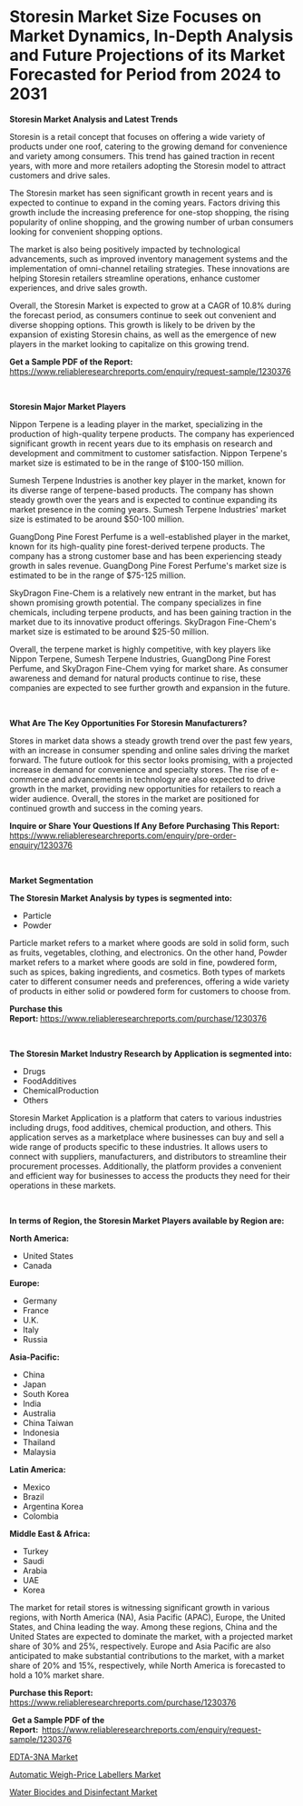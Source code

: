 <p><h1>Storesin Market Size Focuses on Market Dynamics, In-Depth Analysis and Future Projections of its Market Forecasted for Period from 2024 to 2031</h1></p><p><strong>Storesin Market Analysis and Latest Trends</strong></p>
<p><p>Storesin is a retail concept that focuses on offering a wide variety of products under one roof, catering to the growing demand for convenience and variety among consumers. This trend has gained traction in recent years, with more and more retailers adopting the Storesin model to attract customers and drive sales.</p><p>The Storesin market has seen significant growth in recent years and is expected to continue to expand in the coming years. Factors driving this growth include the increasing preference for one-stop shopping, the rising popularity of online shopping, and the growing number of urban consumers looking for convenient shopping options.</p><p>The market is also being positively impacted by technological advancements, such as improved inventory management systems and the implementation of omni-channel retailing strategies. These innovations are helping Storesin retailers streamline operations, enhance customer experiences, and drive sales growth.</p><p>Overall, the Storesin Market is expected to grow at a CAGR of 10.8% during the forecast period, as consumers continue to seek out convenient and diverse shopping options. This growth is likely to be driven by the expansion of existing Storesin chains, as well as the emergence of new players in the market looking to capitalize on this growing trend.</p></p>
<p><strong>Get a Sample PDF of the Report:&nbsp;</strong> <a href="https://www.reliableresearchreports.com/enquiry/request-sample/1230376">https://www.reliableresearchreports.com/enquiry/request-sample/1230376</a></p>
<p>&nbsp;</p>
<p><strong>Storesin Major Market Players</strong></p>
<p><p>Nippon Terpene is a leading player in the market, specializing in the production of high-quality terpene products. The company has experienced significant growth in recent years due to its emphasis on research and development and commitment to customer satisfaction. Nippon Terpene's market size is estimated to be in the range of $100-150 million.</p><p>Sumesh Terpene Industries is another key player in the market, known for its diverse range of terpene-based products. The company has shown steady growth over the years and is expected to continue expanding its market presence in the coming years. Sumesh Terpene Industries' market size is estimated to be around $50-100 million.</p><p>GuangDong Pine Forest Perfume is a well-established player in the market, known for its high-quality pine forest-derived terpene products. The company has a strong customer base and has been experiencing steady growth in sales revenue. GuangDong Pine Forest Perfume's market size is estimated to be in the range of $75-125 million.</p><p>SkyDragon Fine-Chem is a relatively new entrant in the market, but has shown promising growth potential. The company specializes in fine chemicals, including terpene products, and has been gaining traction in the market due to its innovative product offerings. SkyDragon Fine-Chem's market size is estimated to be around $25-50 million.</p><p>Overall, the terpene market is highly competitive, with key players like Nippon Terpene, Sumesh Terpene Industries, GuangDong Pine Forest Perfume, and SkyDragon Fine-Chem vying for market share. As consumer awareness and demand for natural products continue to rise, these companies are expected to see further growth and expansion in the future.</p></p>
<p>&nbsp;</p>
<p><strong>What Are The Key Opportunities For Storesin Manufacturers?</strong></p>
<p><p>Stores in market data shows a steady growth trend over the past few years, with an increase in consumer spending and online sales driving the market forward. The future outlook for this sector looks promising, with a projected increase in demand for convenience and specialty stores. The rise of e-commerce and advancements in technology are also expected to drive growth in the market, providing new opportunities for retailers to reach a wider audience. Overall, the stores in the market are positioned for continued growth and success in the coming years.</p></p>
<p><strong>Inquire or Share Your Questions If Any Before Purchasing This Report:</strong> <a href="https://www.reliableresearchreports.com/enquiry/pre-order-enquiry/1230376">https://www.reliableresearchreports.com/enquiry/pre-order-enquiry/1230376</a></p>
<p>&nbsp;</p>
<p><strong>Market Segmentation</strong></p>
<p><strong>The Storesin Market Analysis by types is segmented into:</strong></p>
<p><ul><li>Particle</li><li>Powder</li></ul></p>
<p><p>Particle market refers to a market where goods are sold in solid form, such as fruits, vegetables, clothing, and electronics. On the other hand, Powder market refers to a market where goods are sold in fine, powdered form, such as spices, baking ingredients, and cosmetics. Both types of markets cater to different consumer needs and preferences, offering a wide variety of products in either solid or powdered form for customers to choose from.</p></p>
<p><strong>Purchase this Report:&nbsp;</strong><a href="https://www.reliableresearchreports.com/purchase/1230376">https://www.reliableresearchreports.com/purchase/1230376</a></p>
<p>&nbsp;</p>
<p><strong>The Storesin Market Industry Research by Application is segmented into:</strong></p>
<p><ul><li>Drugs</li><li>FoodAdditives</li><li>ChemicalProduction</li><li>Others</li></ul></p>
<p><p>Storesin Market Application is a platform that caters to various industries including drugs, food additives, chemical production, and others. This application serves as a marketplace where businesses can buy and sell a wide range of products specific to these industries. It allows users to connect with suppliers, manufacturers, and distributors to streamline their procurement processes. Additionally, the platform provides a convenient and efficient way for businesses to access the products they need for their operations in these markets.</p></p>
<p>&nbsp;</p>
<p><strong>In terms of Region, the Storesin Market Players available by Region are:</strong></p>
<p>
    <p> <strong> North America: </strong>
        <ul>
            <li>United States</li>
            <li>Canada</li>
        </ul>
        </p> 
    <p> <strong> Europe: </strong>
        <ul>
            <li>Germany</li>
            <li>France</li>
            <li>U.K.</li>
            <li>Italy</li>
            <li>Russia</li>
        </ul>
        </p> 
    <p> <strong> Asia-Pacific: </strong>
        <ul>
            <li>China</li>
            <li>Japan</li>
            <li>South Korea</li>
            <li>India</li>
            <li>Australia</li>
            <li>China Taiwan</li>
            <li>Indonesia</li>
            <li>Thailand</li>
            <li>Malaysia</li>
        </ul>
        </p> 
    <p> <strong> Latin America: </strong>
        <ul>
            <li>Mexico</li>
            <li>Brazil</li>
            <li>Argentina Korea</li>
            <li>Colombia</li>
        </ul>
        </p> 
    <p> <strong> Middle East & Africa: </strong>
        <ul>
            <li>Turkey</li>
            <li>Saudi</li>
            <li>Arabia</li>
            <li>UAE</li>
            <li>Korea</li>
        </ul>
    </p>
    </p>
<p><p>The market for retail stores is witnessing significant growth in various regions, with North America (NA), Asia Pacific (APAC), Europe, the United States, and China leading the way. Among these regions, China and the United States are expected to dominate the market, with a projected market share of 30% and 25%, respectively. Europe and Asia Pacific are also anticipated to make substantial contributions to the market, with a market share of 20% and 15%, respectively, while North America is forecasted to hold a 10% market share.</p></p>
<p><strong>Purchase this Report: </strong><a href="https://www.reliableresearchreports.com/purchase/1230376">https://www.reliableresearchreports.com/purchase/1230376</a></p>
<p>&nbsp;<strong>Get a Sample PDF of the Report:&nbsp;&nbsp;</strong><a href="https://www.reliableresearchreports.com/enquiry/request-sample/1230376">https://www.reliableresearchreports.com/enquiry/request-sample/1230376</a></p>
<p><strong></strong></p>
<p><p><a href="https://view.publitas.com/reportprime-1/edta-3na-market-size-and-examines-its-market-scope-with-a-primary-focus-on-growth-opportunities-and-forecasted-trends-spanning-from-2023-to-2030/">EDTA-3NA Market</a></p><p><a href="https://view.publitas.com/reportprime-1/automatic-weigh-price-labellers-market-size-growth-and-forecast-from-2023-2030/">Automatic Weigh-Price Labellers Market</a></p><p><a href="https://view.publitas.com/reportprime-1/water-biocides-and-disinfectant-market-size-share-trends-analysis-report-by-application-regional-outlook-competitive-strategies-and-segment-forecasts-2023-2030/">Water Biocides and Disinfectant Market</a></p></p>